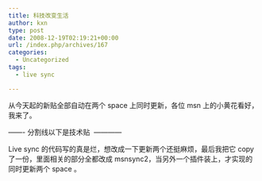 ```yaml
---
title: 科技改变生活
author: kxn
type: post
date: 2008-12-19T02:19:21+00:00
url: /index.php/archives/167
categories:
  - Uncategorized
tags:
  - live sync

---
```

从今天起的新贴全部自动在两个 space 上同时更新，各位 msn 上的小黄花看好，我来了。

&#8212;&#8212;- 分割线以下是技术贴  &#8212;&#8212;&#8212;&#8212;

Live sync 的代码写的真是烂，想改成一下更新两个还挺麻烦，最后我把它 copy 了一份，里面相关的部分全都改成 msnsync2，当另外一个插件装上，才实现的同时更新两个 space 。